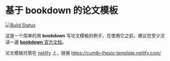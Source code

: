 # 基于 bookdown 的论文模板

[![Build Status](https://travis-ci.org/XiangyunHuang/master-thesis-template.svg?branch=master)](https://travis-ci.org/XiangyunHuang/master-thesis-template)

这是一个简单的用 **bookdown** 写论文模板的例子。在使用它之前，建议您至少泛读一遍 [**bookdown** 官方文档](https://bookdown.org/yihui/bookdown)。

论文模板托管在 [netlify](https://www.netlify.com/) 上，链接 <https://cumtb-thesis-template.netlify.com/>
